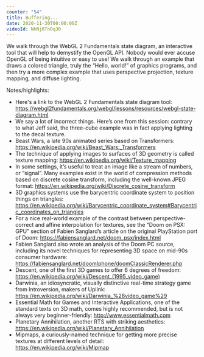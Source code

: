 ```yaml
---
counter: "54"
title: Buffering...
date: 2020-11-30T00:00:00Z
videoId: NhNj8Tn8q30
---
```

We walk through the WebGL 2 Fundamentals state diagram, an interactive tool that will help to demystify the OpenGL API. Nobody would ever accuse OpenGL of being intuitive or easy to use! We walk through an example that draws a colored triangle, truly the “Hello, world!” of graphics programs, and then try a more complex example that uses perspective projection, texture mapping, and diffuse lighting.

Notes/highlights:

- Here's a link to the WebGL 2 Fundamentals state diagram tool: https://webgl2fundamentals.org/webgl/lessons/resources/webgl-state-diagram.html
- We say a lot of incorrect things. Here’s one from this session: contrary to what Jeff said, the three-cube example was in fact applying lighting to the decal texture.
- Beast Wars, a late 90s animated series based on Transformers: https://en.wikipedia.org/wiki/Beast_Wars:_Transformers
- The technique of applying images to surfaces of 3D geometry is called texture mapping: https://en.wikipedia.org/wiki/Texture_mapping
- In some settings, it’s useful to treat an image like a stream of numbers, or “signal”. Many examples exist in the world of compression methods based on discrete cosine transform, including the well-known JPEG format: https://en.wikipedia.org/wiki/Discrete_cosine_transform
- 3D graphics systems use the barycentric coordinate system to position things on triangles: https://en.wikipedia.org/wiki/Barycentric_coordinate_system#Barycentric_coordinates_on_triangles
- For a nice real-world example of the contrast between perspective-correct and affine interpolation for textures, see the “Doom on PSX: GPU” section of Fabien Sanglard’s article on the original PlayStation port of Doom: https://fabiensanglard.net/doom_psx/index.html
- Fabien Sanglard also wrote an analysis of the Doom PC source, including its novel techniques for representing 3D space on mid-90s consumer hardware: https://fabiensanglard.net/doomIphone/doomClassicRenderer.php
- Descent, one of the first 3D games to offer 6 degrees of freedom: https://en.wikipedia.org/wiki/Descent_(1995_video_game)
- Darwinia, an idiosyncratic, visually distinctive real-time strategy game from Introversion, makers of Uplink: https://en.wikipedia.org/wiki/Darwinia_%28video_game%29
- Essential Math for Games and Interactive Applications, one of the standard texts on 3D math, comes highly recommended, but is not always very beginner-friendly: http://www.essentialmath.com
- Planetary Annihilation, another RTS with striking aesthetics: https://en.wikipedia.org/wiki/Planetary_Annihilation
- Mipmaps, a curiously-named technique for getting more precise textures at different levels of detail: https://en.wikipedia.org/wiki/Mipmap
